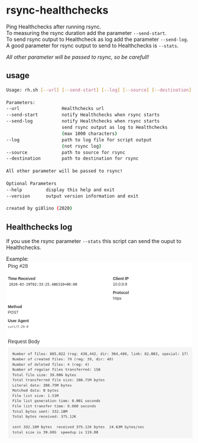 # rsync-healthchecks

Ping Healthchecks after running rsync.  
To measuring the rsync duration add the parameter `--send-start`.  
To send rsync output to Healthcheck as log add the parameter `--send-log`.  
A good parameter for rsync output to send to Healthchecks is `--stats`.  

*All other parameter will be passed to rsync, so be carefull!*

## usage

```bash
Usage: rh.sh [--url] [--send-start] [--log] [--source] [--destination] | [--help] | [--version]

Parameters:
--url                Healthchecks url
--send-start         notify Healthchecks when rsync starts
--send-log           notify Healthchecks when rsync starts
                     send rsync output as log to Healthchecks
                     (max 1000 characters)
--log                path to log file for script output
                     (not rsync log)
--source             path to source for rsync
--destination        path to destination for rsync

All other parameter will be passed to rsync!

Optional Parameters
--help         display this help and exit
--version      output version information and exit

created by gi8lino (2020)
```

## Healthchecks log

If you use the rsync parameter `--stats` this script can send the ouput to Healthchecks.  

Example:  
![healthchecks](.images/healthchecks.png)
